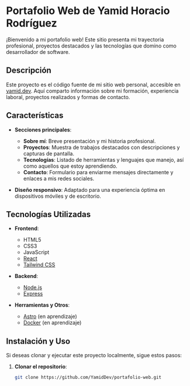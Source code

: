 # Portafolio Web de Yamid Horacio Rodríguez

¡Bienvenido a mi portafolio web! Este sitio presenta mi trayectoria profesional, proyectos destacados y las tecnologías que domino como desarrollador de software.

## Descripción

Este proyecto es el código fuente de mi sitio web personal, accesible en [yamid.dev](https://www.yamid.dev/). Aquí comparto información sobre mi formación, experiencia laboral, proyectos realizados y formas de contacto.

## Características

- **Secciones principales**:
  - **Sobre mí**: Breve presentación y mi historia profesional.
  - **Proyectos**: Muestra de trabajos destacados con descripciones y capturas de pantalla.
  - **Tecnologías**: Listado de herramientas y lenguajes que manejo, así como aquellos que estoy aprendiendo.
  - **Contacto**: Formulario para enviarme mensajes directamente y enlaces a mis redes sociales.

- **Diseño responsivo**: Adaptado para una experiencia óptima en dispositivos móviles y de escritorio.

## Tecnologías Utilizadas

- **Frontend**:
  - HTML5
  - CSS3
  - JavaScript
  - [React](https://reactjs.org/)
  - [Tailwind CSS](https://tailwindcss.com/)

- **Backend**:
  - [Node.js](https://nodejs.org/)
  - [Express](https://expressjs.com/)

- **Herramientas y Otros**:
  - [Astro](https://astro.build/) (en aprendizaje)
  - [Docker](https://www.docker.com/) (en aprendizaje)

## Instalación y Uso

Si deseas clonar y ejecutar este proyecto localmente, sigue estos pasos:

1. **Clonar el repositorio**:

   ```bash
   git clone https://github.com/YamidDev/portafolio-web.git
